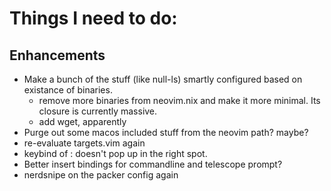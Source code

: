# Things I need to do:

## Enhancements

- Make a bunch of the stuff (like null-ls) smartly configured based on existance of binaries.
  - remove more binaries from neovim.nix and make it more minimal. Its closure is currently massive.
  - add wget, apparently
- Purge out some macos included stuff from the neovim path? maybe?
- re-evaluate targets.vim again
- keybind of : doesn't pop up in the right spot.
- Better insert bindings for commandline and telescope prompt?
- nerdsnipe on the packer config again
